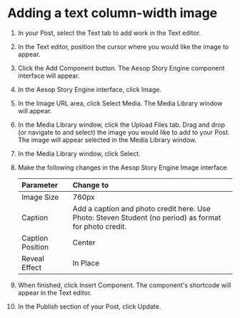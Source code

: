 # Adding a text column-width image

1. In your Post, select the Text tab to add work in the Text editor. 
2. In the Text editor, position the cursor where you would like the image to appear.
3. Click the Add Component button. The Aesop Story Engine component interface will appear. 
4. In the Aesop Story Engine interface, click Image.
5. In the Image URL area, click Select Media. The Media Library window will appear.
6. In the Media Library window, click the Upload Files tab. Drag and drop \(or navigate to and select\) the image you would like to add to your Post. The image will appear selected in the Media Library window.
7. In the Media Library window, click Select.
8. Make the following changes in the Aesop Story Engine Image interface

   | Parameter | Change to |
   | :--- | :--- |
   | Image Size | 760px |
   | Caption | Add a caption and photo credit here. Use Photo: Steven Student \(no period\) as format for photo credit. |
   | Caption Position | Center |
   | Reveal Effect | In Place |
   
9. When finished, click Insert Component. The component's shortcode will appear in the Text editor. 
10. In the Publish section of your Post, click Update.



